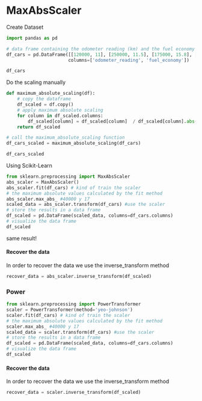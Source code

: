 # MaxAbsScaler

Create Dataset
```python
import pandas as pd

# data frame containing the odometer reading (km) and the fuel economy (km/l) of second-hand cars
df_cars = pd.DataFrame([[120000, 11], [250000, 11.5], [175000, 15.8], [350000, 17], [400000, 10]],
                       columns=['odometer_reading', 'fuel_economy'])

df_cars
```
Do the scaling manually
```python
def maximum_absolute_scaling(df):
    # copy the dataframe
    df_scaled = df.copy()
    # apply maximum absolute scaling
    for column in df_scaled.columns:
        df_scaled[column] = df_scaled[column]  / df_scaled[column].abs().max()
    return df_scaled

# call the maximum_absolute_scaling function
df_cars_scaled = maximum_absolute_scaling(df_cars)

df_cars_scaled
```

Using Scikit-Learn
```python
from sklearn.preprocessing import MaxAbsScaler
abs_scaler = MaxAbsScaler()
abs_scaler.fit(df_cars) # kind of train the scaler
# the maximum absolute values calculated by the fit method
abs_scaler.max_abs_ #40000 y 17 
scaled_data = abs_scaler.transform(df_cars) #use the scaler
# store the results in a data frame
df_scaled = pd.DataFrame(scaled_data, columns=df_cars.columns)
# visualize the data frame
df_scaled
```

same result!

#### Recover the data
In order to recover the data we use the inverse_transform method
```python
recover_data = abs_scaler.inverse_transform(df_scaled)
```

### Power

```python
from sklearn.preprocessing import PowerTransformer
scaler = PowerTransformer(method='yeo-johnson')
scaler.fit(df_cars) # kind of train the scaler
# the maximum absolute values calculated by the fit method
scaler.max_abs_ #40000 y 17 
scaled_data = scaler.transform(df_cars) #use the scaler
# store the results in a data frame
df_scaled = pd.DataFrame(scaled_data, columns=df_cars.columns)
# visualize the data frame
df_scaled
```

#### Recover the data
In order to recover the data we use the inverse_transform method
```python
recover_data = scaler.inverse_transform(df_scaled)
```